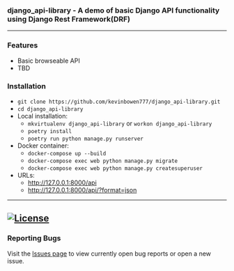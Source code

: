 ### django_api-library - A demo of basic Django API functionality using Django Rest Framework(DRF)

---
### Features
 - Basic browseable API
 - TBD

### Installation
 - `git clone https://github.com/kevinbowen777/django_api-library.git`
 - `cd django_api-library`
 - Local installation:
     - `mkvirtualenv django_api-library` or  `workon django_api-library`
     - `poetry install`
     - `poetry run python manage.py runserver`
 - Docker container:
     - `docker-compose up --build`
     - `docker-compose exec web python manage.py migrate`
     - `docker-compose exec web python manage.py createsuperuser`
 - URLs:
    - http://127.0.0.1:8000/api
    - http://127.0.0.1:8000/api/?format=json

---
[![License](https://img.shields.io/badge/license-MIT-green)](https://github.com/kevinbowen777/django_api-library/blob/master/LICENSE)
---
### Reporting Bugs

   Visit the [Issues page](https://github.com/kevinbowen777/django_api-library/issues)
      to view currently open bug reports or open a new issue.
